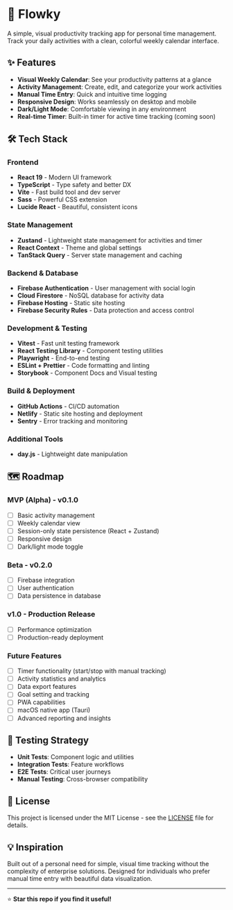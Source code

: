 # 🚀 Flowky

A simple, visual productivity tracking app for personal time management. Track your daily activities with a clean, colorful weekly calendar interface.

## ✨ Features

- **Visual Weekly Calendar**: See your productivity patterns at a glance
- **Activity Management**: Create, edit, and categorize your work activities
- **Manual Time Entry**: Quick and intuitive time logging
- **Responsive Design**: Works seamlessly on desktop and mobile
- **Dark/Light Mode**: Comfortable viewing in any environment
- **Real-time Timer**: Built-in timer for active time tracking (coming soon)

## 🛠️ Tech Stack

### **Frontend**
- **React 19** - Modern UI framework
- **TypeScript** - Type safety and better DX
- **Vite** - Fast build tool and dev server
- **Sass** - Powerful CSS extension
- **Lucide React** - Beautiful, consistent icons

### **State Management**
- **Zustand** - Lightweight state management for activities and timer
- **React Context** - Theme and global settings
- **TanStack Query** - Server state management and caching

### **Backend & Database**
- **Firebase Authentication** - User management with social login
- **Cloud Firestore** - NoSQL database for activity data
- **Firebase Hosting** - Static site hosting
- **Firebase Security Rules** - Data protection and access control

### **Development & Testing**
- **Vitest** - Fast unit testing framework
- **React Testing Library** - Component testing utilities
- **Playwright** - End-to-end testing
- **ESLint + Prettier** - Code formatting and linting
- **Storybook** - Component Docs and Visual testing

### **Build & Deployment**
- **GitHub Actions** - CI/CD automation
- **Netlify** - Static site hosting and deployment
- **Sentry** - Error tracking and monitoring

### **Additional Tools**
- **day.js** - Lightweight date manipulation



## 🗺️ Roadmap

### **MVP (Alpha) - v0.1.0**
- [ ] Basic activity management
- [ ] Weekly calendar view
- [ ] Session-only state persistence (React + Zustand)
- [ ] Responsive design
- [ ] Dark/light mode toggle

### **Beta - v0.2.0**
- [ ] Firebase integration
- [ ] User authentication
- [ ] Data persistence in database

### **v1.0 - Production Release**
- [ ] Performance optimization
- [ ] Production-ready deployment

### **Future Features**
- [ ] Timer functionality (start/stop with manual tracking)
- [ ] Activity statistics and analytics
- [ ] Data export features
- [ ] Goal setting and tracking
- [ ] PWA capabilities
- [ ] macOS native app (Tauri)
- [ ] Advanced reporting and insights

## 🧪 Testing Strategy

- **Unit Tests**: Component logic and utilities
- **Integration Tests**: Feature workflows
- **E2E Tests**: Critical user journeys
- **Manual Testing**: Cross-browser compatibility

## 📄 License

This project is licensed under the MIT License - see the [LICENSE](LICENSE) file for details.


## 💡 Inspiration

Built out of a personal need for simple, visual time tracking without the complexity of enterprise solutions. Designed for individuals who prefer manual time entry with beautiful data visualization.

---

⭐ **Star this repo if you find it useful!**
